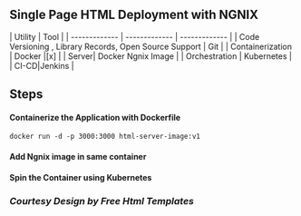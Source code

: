 ## Single Page HTML Deployment with NGNIX



| Utility | Tool |
| ------------- | ------------- | ------------- |
| Code Versioning , Library Records, Open Source Support | Git | 
| Containerization | Docker |[x] |
| Server| Docker Ngnix Image |
| Orchestration | Kubernetes |
| CI-CD|Jenkins |

## Steps 
 #### Containerize the Application with Dockerfile 
    docker run -d -p 3000:3000 html-server-image:v1
 #### Add Ngnix image in same container
 #### Spin the Container using Kubernetes

### ***Courtesy Design by Free Html Templates***